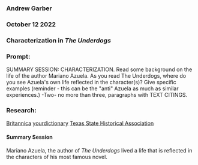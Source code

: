 ### Andrew Garber
### October 12 2022
### Characterization in *The Underdogs* 

### Prompt:
SUMMARY SESSION:  CHARACTERIZATION.  Read some background on the life of the author Mariano Azuela.  As you read The Underdogs, where do you see Azuela's own life reflected in the character(s)? Give specific examples (reminder - this can be the "anti" Azuela as much as similar experiences.)  -Two- no more than three, paragraphs with TEXT CITINGS.  

### Research:
[Britannica](https://www.britannica.com/biography/Mariano-Azuela)
[yourdictionary](https://biography.yourdictionary.com/mariano-azuela)
[Texas State Historical Association](https://www.tshaonline.org/handbook/entries/azuela-mariano)


#### Summary Session
Mariano Azuela, the author of *The Underdogs* lived a life that is reflected in the characters of his most famous novel. 